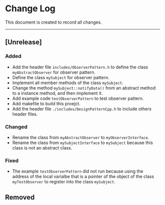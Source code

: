 # Change Log
This document is created to record all changes.

-------------------
## [Unrelease]
### Added
- Add the header file `includes/ObserverPattern.h` to define the class `myAbstractObserver` for observer pattern.
- Define the class `mySubject` for observer pattern.
- Implement all member methods of the class `mySubject`.
- Change the method `mySubject::notifyData()` from an abstract method to a instance method, and then implement it.
- Add example code `testObserverPattern` to test observer pattern.
- Add makefile to build this proejct.
- Add the header file `./includes/DesignPatternCpp.h` to include others header files.

### Changed
- Rename the class from `myAbstractObserver` to `myObserverInterface`.
- Rename the class from `mySubjectInterface` to `mySubject` because this class is not an abstract class.

### Fixed
- The example `testObserverPattern` did not run because using the address of the local varialbe that is a pointer of the object of the class `myTestObserver` to register into the class `mySubject`.

## Removed

